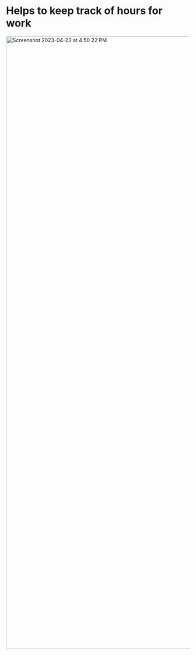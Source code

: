 # Helps to keep track of hours for work
<img width="1674" alt="Screenshot 2023-04-23 at 4 50 22 PM" src="https://user-images.githubusercontent.com/105242355/233873156-b2353df2-ee81-4f77-b476-9657a3c69ffe.png">
